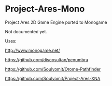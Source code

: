 # Project-Ares-Mono
Project Ares 2D Game Engine ported to Monogame

Not documented yet.

Uses:

http://www.monogame.net/

https://github.com/discosultan/penumbra

https://github.com/Soulvomit/Orome-Pathfinder

https://github.com/Soulvomit/Project-Ares-XNA
